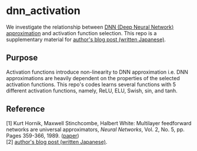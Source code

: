 ﻿# dnn_activation
We investigate the relationship between [DNN (Deep Neural Network) approximation](https://doi.org/10.1016/0893-6080(89)90020-8) and activation function selection. This repo is a supplementary material for [author's blog post (written Japanese)](link). 

## Purpose
Activation functions introduce non-linearity to DNN approximation i.e. DNN approximations are heavily dependent on the properties of the selected activation functions. This repo's codes learns several functions with 5 different activation functions, namely, ReLU, ELU, Swish, sin, and tanh. 

## Reference
[1] Kurt Hornik, Maxwell Stinchcombe, Halbert White: Multilayer feedforward networks are universal approximators, *Neural Networks*, Vol. 2, No. 5, pp. Pages 359-366, 1989. ([paper](https://doi.org/10.1016/0893-6080(89)90020-8))
<br>
[2] [author's blog post (written Japanese)](link). 
